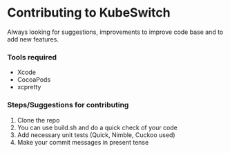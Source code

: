 # Contributing to KubeSwitch
Always looking for suggestions, improvements to improve code base and to add new features.

### Tools required

- Xcode
- CocoaPods
- xcpretty

### Steps/Suggestions for contributing

1. Clone the repo
2. You can use build.sh and do a quick check of your code
3. Add necessary unit tests (Quick, Nimble, Cuckoo used)
4. Make your commit messages in present tense
